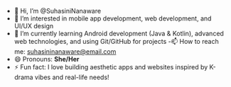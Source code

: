- 👋 Hi, I’m @SuhasiniNanaware
- 👀 I’m interested in mobile app development, web development, and UI/UX design
- 🌱 I’m currently learning Android development (Java & Kotlin), advanced web technologies, and using Git/GitHub for projects
-📫 How to reach me: suhasininanaware@email.com
- 😄 Pronouns: **She/Her**
- ⚡ Fun fact: I love building aesthetic apps and websites inspired by K-drama vibes and real-life needs!


<!---
SuhasiniNanaware/SuhasiniNanaware is a ✨ special ✨ repository because its `README.md` (this file) appears on your GitHub profile.
You can click the Preview link to take a look at your changes.
--->
